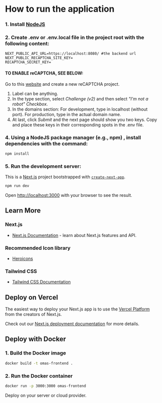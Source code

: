 # How to run the application

### 1. Install [NodeJS](https://nodejs.org)

### 2. Create .env or .env.local file in the project root with the following content:
```
NEXT_PUBLIC_API_URL=https://localhost:8080/ #the backend url
NEXT_PUBLIC_RECAPTCHA_SITE_KEY=
RECAPTCHA_SECRET_KEY=
```

#### TO ENABLE reCAPTCHA, SEE BELOW:
Go to this [website](https://www.google.com/recaptcha/admin/create) and create a new reCAPTCHA project.
1. Label can be anything.
2. In the type section, select *Challenge (v2)* and then select *"I'm not a robot" Checkbox*.
3. In the domains section: For development, type in localhost (without port). For production, type in the actual domain name.
4. At last, click *Submit* and the next page should show you two keys. Copy and place these keys in their corresponding spots in the .env file.

### 4. Using a NodeJS package manager (e.g., npm) , install dependencies with the command:
```bash
npm install
```


### 5. Run the development server:

This is a [Next.js](https://nextjs.org/) project bootstrapped with [`create-next-app`](https://github.com/vercel/next.js/tree/canary/packages/create-next-app).

```bash
npm run dev
```


Open [http://localhost:3000](http://localhost:3000) with your browser to see the result.

## Learn More

### Next.js
- [Next.js Documentation](https://nextjs.org/docs) - learn about Next.js features and API.

### Recommended Icon library
- [Heroicons](https://heroicons.com/)

### Tailwind CSS
- [Tailwind CSS Documentation](https://tailwindcss.com/docs)

## Deploy on Vercel

The easiest way to deploy your Next.js app is to use the [Vercel Platform](https://vercel.com/new?utm_medium=default-template&filter=next.js&utm_source=create-next-app&utm_campaign=create-next-app-readme) from the creators of Next.js.

Check out our [Next.js deployment documentation](https://nextjs.org/docs/deployment) for more details.

## Deploy with Docker

### 1. Build the Docker image
```bash
docker build -t omas-frontend .
```

### 2. Run the Docker container
```bash
docker run -p 3000:3000 omas-frontend
```

Deploy on your server or cloud provider.
